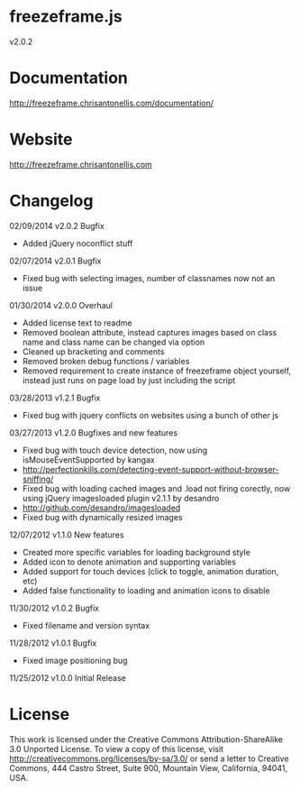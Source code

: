 freezeframe.js
==============
v2.0.2

Documentation
=============
http://freezeframe.chrisantonellis.com/documentation/

Website
=======
http://freezeframe.chrisantonellis.com

Changelog
=========
02/09/2014 v2.0.2 Bugfix
- Added jQuery noconflict stuff

02/07/2014 v2.0.1 Bugfix
- Fixed bug with selecting images, number of classnames now not an issue

01/30/2014 v2.0.0 Overhaul
- Added license text to readme
- Removed boolean attribute, instead captures images based on class name and class name can be changed via option
- Cleaned up bracketing and comments
- Removed broken debug functions / variables
- Removed requirement to create instance of freezeframe object yourself, instead just runs on page load by just including the script

03/28/2013 v1.2.1 Bugfix
- Fixed bug with jquery conflicts on websites using a bunch of other js

03/27/2013 v1.2.0 Bugfixes and new features
- Fixed bug with touch device detection, now using isMouseEventSupported by kangax
- http://perfectionkills.com/detecting-event-support-without-browser-sniffing/
- Fixed bug with loading cached images and .load not firing corectly, now using jQuery imagesloaded plugin v2.1.1 by desandro
- http://github.com/desandro/imagesloaded
- Fixed bug with dynamically resized images

12/07/2012 v1.1.0 New features
- Created more specific variables for loading background style
- Added icon to denote animation and supporting variables
- Added support for touch devices (click to toggle, animation duration, etc)
- Added false functionality to loading and animation icons to disable

11/30/2012 v1.0.2 Bugfix
- Fixed filename and version syntax

11/28/2012 v1.0.1 Bugfix
- Fixed image positioning bug

11/25/2012 v1.0.0 Initial Release

License
=======
This work is licensed under the Creative Commons Attribution-ShareAlike 3.0 Unported License. To view a copy of this license, visit http://creativecommons.org/licenses/by-sa/3.0/ or send a letter to Creative Commons, 444 Castro Street, Suite 900, Mountain View, California, 94041, USA.
